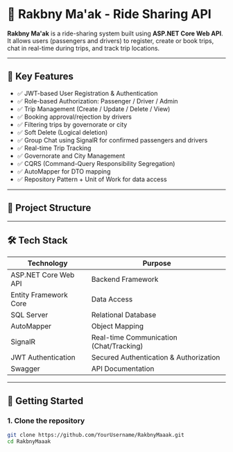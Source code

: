 # 🚗 Rakbny Ma'ak - Ride Sharing API

**Rakbny Ma'ak** is a ride-sharing system built using **ASP.NET Core Web API**. It allows users (passengers and drivers) to register, create or book trips, chat in real-time during trips, and track trip locations.

---

## 📌 Key Features

- ✅ JWT-based User Registration & Authentication
- ✅ Role-based Authorization: Passenger / Driver / Admin
- ✅ Trip Management (Create / Update / Delete / View)
- ✅ Booking approval/rejection by drivers
- ✅ Filtering trips by governorate or city
- ✅ Soft Delete (Logical deletion)
- ✅ Group Chat using SignalR for confirmed passengers and drivers
- ✅ Real-time Trip Tracking
- ✅ Governorate and City Management
- ✅ CQRS (Command-Query Responsibility Segregation)
- ✅ AutoMapper for DTO mapping
- ✅ Repository Pattern + Unit of Work for data access

---

## 🧱 Project Structure


---

## 🛠️ Tech Stack

| Technology              | Purpose                               |
|-------------------------|----------------------------------------|
| ASP.NET Core Web API    | Backend Framework                      |
| Entity Framework Core   | Data Access                            |
| SQL Server              | Relational Database                    |
| AutoMapper              | Object Mapping                         |
| SignalR                 | Real-time Communication (Chat/Tracking)|
| JWT Authentication      | Secured Authentication & Authorization |
| Swagger                 | API Documentation                      |

---

## 🚀 Getting Started

### 1. Clone the repository

```bash
git clone https://github.com/YourUsername/RakbnyMaaak.git
cd RakbnyMaaak
